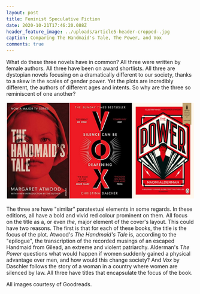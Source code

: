 ```yaml
---
layout: post
title: Feminist Speculative Fiction
date: 2020-10-21T17:46:20.088Z
header_feature_image: ../uploads/article5-header-cropped-.jpg
caption: Comparing The Handmaid's Tale, The Power, and Vox
comments: true
---
```

What do these three novels have in common? All three were written by female authors. All three have been on award shortlists. All three are dystopian novels focusing on a dramatically different to our society, thanks to a skew in the scales of gender power. Yet the plots are incredibly different, the authors of different ages and intents. So why are the three so reminiscent of one another?

![](../uploads/article5-header.jpg)

The three are have "similar" paratextual elements in some regards. In these editions, all have a bold and vivid red colour prominent on them. All focus on the title as a, or even *the*, major element of the cover's layout. This could have two reasons. The first is that for each of these books, the title is the focus of the plot. Atwood's *The Handmaid's Tale* is, according to the "epilogue", the transcription of the recorded musings of an escaped Handmaid from Gilead, an extreme and violent patriarchy. Alderman's *The Power* questions what would happen if women suddenly gained a physical advantage over men, and how would this change society? And *Vox* by Daschler follows the story of a woman in a country where women are silenced by law. All three have titles that encapsulate the focus of the book.



All images courtesy of Goodreads.